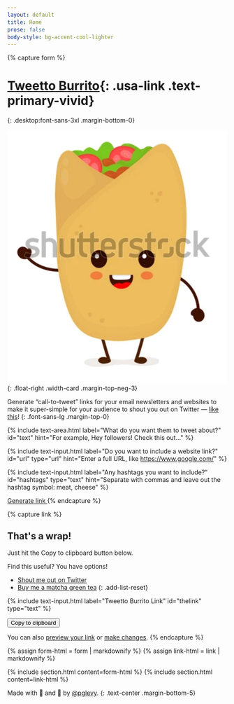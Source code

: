 ```yaml
---
layout: default
title: Home
prose: false
body-style: bg-accent-cool-lighter
---
```

{% capture form %}

# [Tweetto Burrito](https://pglevy.github.io/tweetto-burrito/){: .usa-link .text-primary-vivid}
{: .desktop:font-sans-3xl .margin-bottom-0}

![Tweetto the Burrito](https://github.com/pglevy/twto-brto/blob/main/Cute_Funny_Smiling_Happy_Burritovector_Flat_Stock_Vector__Royalty_Free__1286198539.jpg?raw=true){: .float-right .width-card .margin-top-neg-3}

Generate “call-to-tweet” links for your email newsletters and websites to make it super-simple for your audience to shout you out on Twitter — [like this](https://twitter.com/intent/tweet?text=Thanks%20%40pglevy%20for%20this%20cool%20%E2%80%9Ccall-to-tweet-action%E2%80%9D%20link%20generator.%20Check%20it%20out%20here%3A%20&url=https%3A%2F%2Fpglevy.github.io%2Ftweetto-burrito%2F&hashtags=)!
{: .font-sans-lg .margin-top-0}

{% include text-area.html 
label="What do you want them to tweet about?" 
id="text" 
hint="For example, Hey followers! Check this out…" %}

{% include text-input.html 
label="Do you want to include a website link?" 
id="url" 
type="url" 
hint="Enter a full URL, like https://www.google.com/" %}

{% include text-input.html 
label="Any hashtags you want to include?" 
id="hashtags" 
type="text" 
hint="Separate with commas and leave out the hashtag symbol: meat, cheese" %}

<a href="#heres-your-link" class="usa-button usa-button--big bg-primary-vivid radius-pill" id="getlink">Generate link <i class="bi bi-link-45deg"></i></a>
{% endcapture %}

{% capture link %}
## That's a wrap!

Just hit the Copy to clipboard button below.

Find this useful? You have options!

- <i class="bi bi-twitter text-primary-vivid"></i> [Shout me out on Twitter](https://twitter.com/intent/tweet?text=Thanks%20%40pglevy%20for%20this%20cool%20%E2%80%9Ccall-to-tweet-action%E2%80%9D%20link%20generator.%20Check%20it%20out%20here%3A%20&url=https%3A%2F%2Fpglevy.github.io%2Ftweetto-burrito%2F&hashtags=)
- <i class="bi bi-cup-fill text-success"></i> [Buy me a matcha green tea](https://www.buymeacoffee.com/pglevy)
{: .add-list-reset}

{% include text-input.html 
label="Tweetto Burrito Link" 
id="thelink" 
type="text" %}

<button type="button" class="usa-button usa-button--big bg-primary-vivid radius-pill" id="clipboard" data-clipboard-target="#thelink">Copy to clipboard <i class="bi bi-clipboard"></i></button>

You can also <a id="preview" href="" target="_blank">preview your link</a> or <a href="#tweetto-burrito" id="editlink">make changes</a>.
{% endcapture %}

<!-- Convert the Markdown content to HTML. -->
{% assign form-html = form | markdownify %}
{% assign link-html = link | markdownify %}

{% include section.html content=form-html %}
{% include section.html content=link-html %}

Made with 🥩 and 🧀 by [@pglevy](https://twitter.com/pglevy).
{: .text-center .margin-bottom-5}